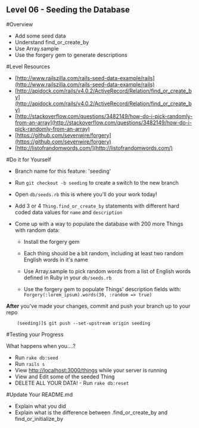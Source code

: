 Level 06 - Seeding the Database
-----------

#Overview
* Add some seed data 
* Understand find_or_create_by
* Use Array.sample
* Use the forgery gem to generate descriptions

#Level Resources

* [http://www.railszilla.com/rails-seed-data-example/rails](http://www.railszilla.com/rails-seed-data-example/rails)
* [http://apidock.com/rails/v4.0.2/ActiveRecord/Relation/find_or_create_by](http://apidock.com/rails/v4.0.2/ActiveRecord/Relation/find_or_create_by)
* [http://stackoverflow.com/questions/3482149/how-do-i-pick-randomly-from-an-array](http://stackoverflow.com/questions/3482149/how-do-i-pick-randomly-from-an-array)
* [https://github.com/sevenwire/forgery](https://github.com/sevenwire/forgery)
* [http://listofrandomwords.com/](http://listofrandomwords.com/)

#Do it for Yourself

* Branch name for this feature: 'seeding'

* Run ```git checkout -b seeding``` to create a switch to the new branch

* Open ```db/seeds.rb``` this is where you'll do your work today!

* Add 3 or 4 ```Thing.find_or_create_by``` statements with different hard coded data values for ```name``` and ```description```

* Come up with a way to populate the database with 200 more Things with random data:
    * Install the forgery gem

	* Each thing should be a bit random, including at least two random English words in it's name

	* Use Array.sample to pick random words from a list of English words defined in Ruby in your ```db/seeds.rb```

	* Use the forgery gem to populate Things' description fields with: ```Forgery(:lorem_ipsum).words(30, :random => true)```


__After__ you've made your changes, commit and push your branch up to your repo

```
	(seeding)]$ git push --set-upstream origin seeding
```

#Testing your Progress

What happens when you....?

* Run ```rake db:seed``` 
* Run ```rails s```
* View [http://localhost:3000/things](http://localhost:3000/things) while your server is running
* View and Edit some of the seeded Thing
* DELETE ALL YOUR DATA! - Run ```rake db:reset```

#Update Your README.md

* Explain what you did
* Explain what is the difference between .find_or_create_by and find_or_initialize_by
